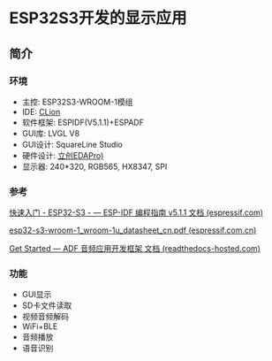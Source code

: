 # ESP32S3开发的显示应用

## 简介

### 环境

* 主控: ESP32S3-WROOM-1模组
* IDE: [CLion](https://www.jetbrains.com/clion/)
* 软件框架: ESPIDF(V5.1.1)+ESPADF
* GUI库: LVGL V8
* GUI设计: SquareLine Studio
* 硬件设计: [立创EDAPro)](https://pro.lceda.cn/editor)
* 显示器: 240*320, RGB565, HX8347, SPI

### 参考

[快速入门 - ESP32-S3 - — ESP-IDF 编程指南 v5.1.1 文档 (espressif.com)](https://docs.espressif.com/projects/esp-idf/zh_CN/v5.1.1/esp32s3/get-started/index.html)

[esp32-s3-wroom-1_wroom-1u_datasheet_cn.pdf (espressif.com.cn)](https://www.espressif.com.cn/sites/default/files/documentation/esp32-s3-wroom-1_wroom-1u_datasheet_cn.pdf)

[Get Started — ADF 音频应用开发框架 文档 (readthedocs-hosted.com)](https://espressif-docs.readthedocs-hosted.com/projects/esp-adf/zh_CN/latest/get-started/index.html)

### 功能

* GUI显示
* SD卡文件读取
* 视频音频解码
* WiFi+BLE
* 音频播放
* 语音识别
